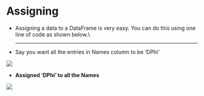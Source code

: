 # Assigning

* Assigning a data to a DataFrame is very easy. You can do this using one line of code as shown below.\
  ****
* Say you want all the entries in Names column to be ‘DPhi’

![](https://lh4.googleusercontent.com/1srrtd72AUiLCYti0MclpZ\_hzUChfegiw\_WythzFw1au\_pIQcOT2q3t8vH0WslBrvMAAo4eWf-pxGvPfOzXKcS4UvBzEi2DUiD2W-zBxpO3zKW-hUyX4rKAb19sAxdAupuS16ZITGgc=s0)

* **Assigned ‘DPhi’ to all the Names**

![](https://lh5.googleusercontent.com/Rn7Hg\_gBRgl6XuEpvVBgvLwZIR6KTeQWu2xazu0mz-yDe5FtzDd\_x4ygqxrV-0CZSMIK5kW-ygFX59UbnRlEH\_tIO-IiJdrtHvZsHxL\_bJBre\_7ZH3T88nxHcxzfO1vkRuYFUamhMGU=s0)
